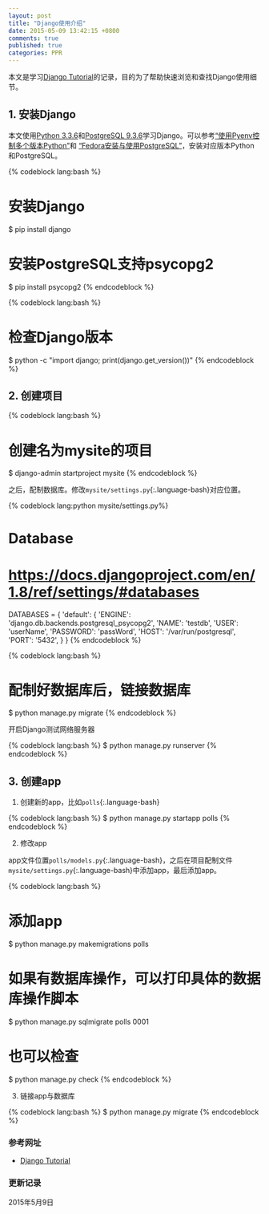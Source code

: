 ```yaml
---
layout: post
title: "Django使用介绍"
date: 2015-05-09 13:42:15 +0800
comments: true
published: true
categories: PPR
---
```


本文是学习[Django Tutorial](https://docs.djangoproject.com/en/1.8/intro/tutorial01/)的记录，目的为了帮助快速浏览和查找Django使用细节。


## 1. 安装Django ##

本文使用[Python 3.3.6](https://www.python.org/)和[PostgreSQL 9.3.6](http://www.postgresql.org/)学习Django。可以参考[“使用Pyenv控制多个版本Python”](http://yulongniu.bionutshell.org/blog/2015/05/09/python-different-version/)和 [“Fedora安装与使用PostgreSQL”](http://yulongniu.bionutshell.org/blog/2015/05/08/install-use-postgresql/)，安装对应版本Python和PostgreSQL。

{% codeblock lang:bash %}
# 安装Django
$ pip install django

# 安装PostgreSQL支持psycopg2 
$ pip install psycopg2 
{% endcodeblock %}

<!--more-->

{% codeblock lang:bash %}
# 检查Django版本
$ python -c "import django; print(django.get_version())"
{% endcodeblock %}


## 2. 创建项目 ##

{% codeblock lang:bash %}
# 创建名为mysite的项目
$ django-admin startproject mysite
{% endcodeblock %}

之后，配制数据库。修改`mysite/settings.py`{:.language-bash}对应位置。

{% codeblock lang:python mysite/settings.py%}
# Database
# https://docs.djangoproject.com/en/1.8/ref/settings/#databases

DATABASES = {
    'default': {
        'ENGINE': 'django.db.backends.postgresql_psycopg2',
        'NAME': 'testdb',
        'USER': 'userName',
        'PASSWORD': 'passWord',
        'HOST': '/var/run/postgresql',
        'PORT': '5432',
    }
}
{% endcodeblock %}

{% codeblock lang:bash %}
# 配制好数据库后，链接数据库
$ python manage.py migrate
{% endcodeblock %}

开启Django测试网络服务器

{% codeblock lang:bash %}
$ python manage.py runserver
{% endcodeblock %}

## 3. 创建app ##

1. 创建新的app，比如`polls`{:.language-bash}

{% codeblock lang:bash %}
$ python manage.py startapp polls
{% endcodeblock %}

2. 修改app

app文件位置`polls/models.py`{:.language-bash}，之后在项目配制文件`mysite/settings.py`{:.language-bash}中添加app，最后添加app。

{% codeblock lang:bash %}
# 添加app
$ python manage.py makemigrations polls

# 如果有数据库操作，可以打印具体的数据库操作脚本
$ python manage.py sqlmigrate polls 0001

# 也可以检查
$ python manage.py check
{% endcodeblock %}

3. 链接app与数据库

{% codeblock lang:bash %}
$ python manage.py migrate
{% endcodeblock %}













### <a id="Ref">参考网址</a> ###

* [Django Tutorial](https://docs.djangoproject.com/en/1.8/intro/tutorial01/)

### 更新记录 ###

2015年5月9日
